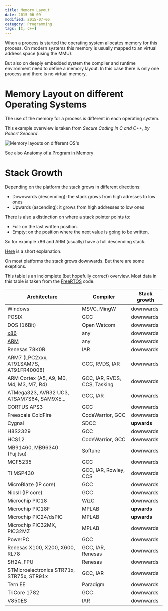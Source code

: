 ```yaml
---
title: Memory Layout
date: 2015-06-09
modified: 2015-07-06
category: Programming
tags: [C, C++]
---
```


When a process is started the operating system allocates memory for this process.
On modern systems this memory is usually mapped to an virtual address space (using the MMU).

But also on deeply embedded system the compiler and runtime environment need to define a memory
layout. In this case there is only one process and there is no virtual memory.


Memory Layout on different Operating Systems
============================================

The use of the memory for a process is different in each operating system.

This example overwiew is taken from *Secure Coding in C and C++, by Robert Seacord*:

![Memory layouts on different OS's](/images/memory_layout.png)

See also [Anatomy of a Program in Memory](http://duartes.org/gustavo/blog/post/anatomy-of-a-program-in-memory/)

Stack Growth
============

Depending on the platform the stack grows in different directions:

- Downwards (descending): the stack grows from high adresses to low ones
- Upwards (ascending): it grows from high addresses to low ones

There is also a distinction on where a stack pointer points to:

- Full: on the last written position.
- Empty: on the position where the next value is going to be written.

So for example x86 and ARM (usually) have a full descending stack.

[Here](http://stackoverflow.com/a/3844164) is a short explanation.

On most platforms the stack grows downwards. But there are some exeptions.

This table is an inclomplete (but hopefully correct) overview. Most data in this
table is taken from the [FreeRTOS](http://www.freertos.org/) code.

| Architecture                                    | Compiler                     | Stack growth |
|-------------------------------------------------|------------------------------|--------------|
| Windows                                         | MSVC, MingW                  | downwards    |
| POSIX                                           | GCC                          | downwards    |
| DOS (16Bit)                                     | Open Watcom                  | downwards    |
| [x86]({filename}/intel_architecture.md)         | any                          | downwards    |
| [ARM]({filename}/arm_cortex_m3_architecture.md) | any                          | downwards    |
| Renesas 78K0R                                   | IAR                          | downwards    |
| ARM7 (LPC2xxx, AT91SAM7S, AT91FR40008)          | GCC, RVDS, IAR               | downwards    |
| ARM Cortex (A5, A9, M0, M4, M3, M7, R4)         | GCC, IAR, RVDS, CCS, Tasking | downwards    |
| ATMega323, AVR32 UC3, ATSAM7S64, SAM9XE...      | GCC, IAR                     | downwards    |
| CORTUS APS3                                     | GCC                          | downwards    |
| Freescale ColdFire                              | CodeWarrior, GCC             | downwards    |
| Cygnal                                          | SDCC                         | **upwards**  |
| H8S2329                                         | GCC                          | downwards    |
| HCS12                                           | CodeWarrior, GCC             | downwards    |
| MB91460, MB96340 (Fujitsu)                      | Softune                      | downwards    |
| MCF5235                                         | GCC                          | downwards    |
| TI MSP430                                       | GCC, IAR, Rowley, CCS        | downwards    |
| MicroBlaze (IP core)                            | GCC                          | downwards    |
| NiosII (IP core)                                | GCC                          | downwards    |
| Microchip PIC18                                 | WizC                         | downwards    |
| Microchip PIC18F                                | MPLAB                        | **upwards**  |
| Microchip PIC24/dsPIC                           | MPLAB                        | **upwards**  |
| Microchip PIC32MX, PIC32MZ                      | MPLAB                        | downwards    |
| PowerPC                                         | GCC                          | downwards    |
| Renesas X100, X200, X600, RL78                  | GCC, IAR, Renesas            | downwards    |
| SH2A_FPU                                        | Renesas                      | downwards    |
| STMicroelectronics STR71x, STR75x, STR91x       | GCC, IAR                     | downwards    |
| Tern EE                                         | Paradigm                     | downwards    |
| TriCore 1782                                    | GCC                          | downwards    |
| V850ES                                          | IAR                          | downwards    |

